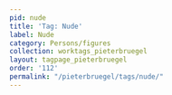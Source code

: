 ```yaml
---
pid: nude
title: 'Tag: Nude'
label: Nude
category: Persons/figures
collection: worktags_pieterbruegel
layout: tagpage_pieterbruegel
order: '112'
permalink: "/pieterbruegel/tags/nude/"
---
```

